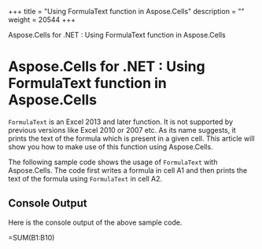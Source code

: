 +++
title = "Using FormulaText function in Aspose.Cells" 
description = "" 
weight = 20544 
+++

Aspose.Cells for .NET : Using FormulaText function in Aspose.Cells  

# Aspose.Cells for .NET : Using FormulaText function in Aspose.Cells


`FormulaText` is an Excel 2013 and later function. It is not supported by previous versions like Excel 2010 or 2007 etc. As its name suggests, it prints the text of the formula which is present in a given cell. This article will show you how to make use of this function using Aspose.Cells.

The following sample code shows the usage of `FormulaText` with Aspose.Cells. The code first writes a formula in cell A1 and then prints the text of the formula using `FormulaText` in cell A2.

## Console Output

Here is the console output of the above sample code.

\=SUM(B1:B10)


